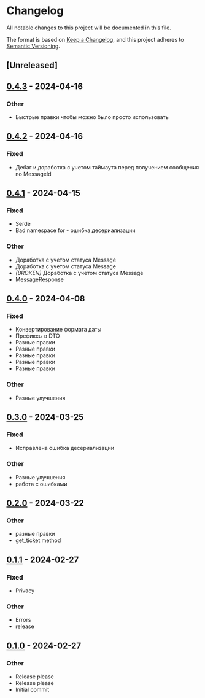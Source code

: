 # Changelog
All notable changes to this project will be documented in this file.

The format is based on [Keep a Changelog](https://keepachangelog.com/en/1.0.0/),
and this project adheres to [Semantic Versioning](https://semver.org/spec/v2.0.0.html).

## [Unreleased]

## [0.4.3](https://github.com/averichev/fns-api-client/compare/v0.4.2...v0.4.3) - 2024-04-16

### Other
- Быстрые правки чтобы можно было просто использовать

## [0.4.2](https://github.com/averichev/fns-api-client/compare/v0.4.1...v0.4.2) - 2024-04-16

### Fixed
- Дебаг и доработка с учетом таймаута перед получением сообщения по MessageId

## [0.4.1](https://github.com/averichev/fns-api-client/compare/v0.4.0...v0.4.1) - 2024-04-15

### Fixed
- Serde
- Bad namespace for - ошибка десериализации

### Other
- Доработка с учетом статуса Message
- Доработка с учетом статуса Message
- *(BROKEN)* Доработка с учетом статуса Message
- MessageResponse

## [0.4.0](https://github.com/averichev/fns-api-client/compare/v0.3.0...v0.4.0) - 2024-04-08

### Fixed
- Конвертирование формата даты
- Префиксы в DTO
- Разные правки
- Разные правки
- Разные правки
- Разные правки
- Разные правки

### Other
- Разные улучшения

## [0.3.0](https://github.com/averichev/fns-api-client/compare/v0.2.0...v0.3.0) - 2024-03-25

### Fixed
- Исправлена ошибка десериализации

### Other
- Разные улучшения
- работа с ошибками

## [0.2.0](https://github.com/averichev/fns-api-client/compare/v0.1.1...v0.2.0) - 2024-03-22

### Other
- разные правки
- get_ticket method

## [0.1.1](https://github.com/averichev/fns-api-client/compare/v0.1.0...v0.1.1) - 2024-02-27

### Fixed
- Privacy

### Other
- Errors
- release

## [0.1.0](https://github.com/averichev/fns-api-client/releases/tag/v0.1.0) - 2024-02-27

### Other
- Release please
- Release please
- Initial commit
